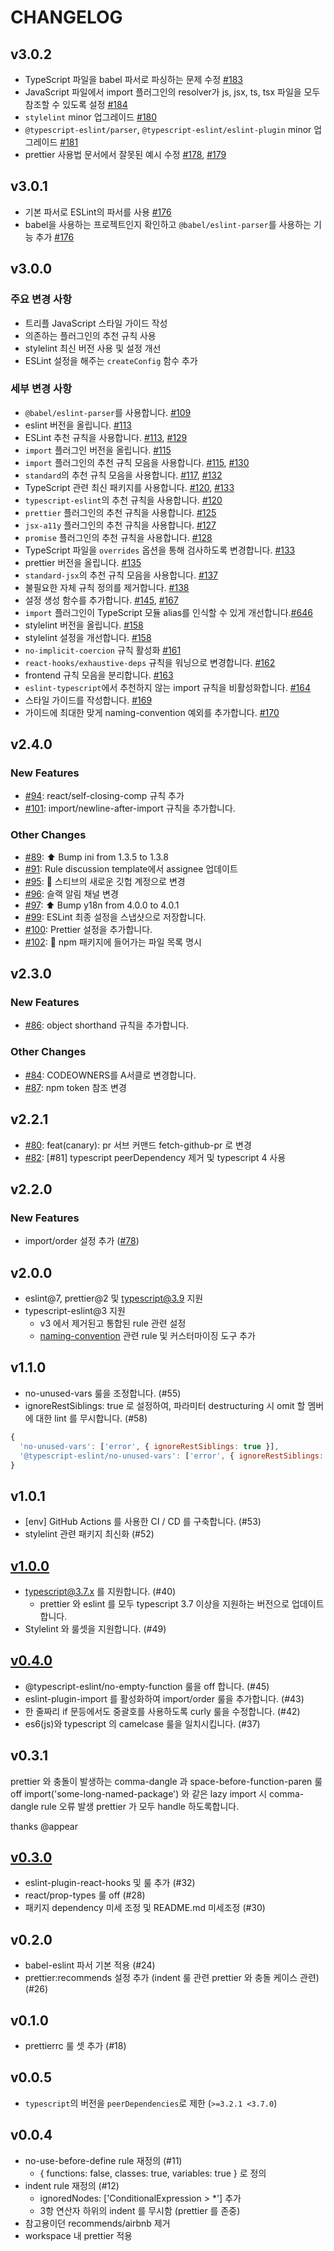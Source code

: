 # CHANGELOG

## v3.0.2

- TypeScript 파일을 babel 파서로 파싱하는 문제 수정 [#183](https://github.com/titicacadev/eslint-config-triple/pull/183)
- JavaScript 파일에서 import 플러그인의 resolver가 js, jsx, ts, tsx 파일을 모두 참조할 수 있도록 설정 [#184](https://github.com/titicacadev/eslint-config-triple/pull/184)
- `stylelint` minor 업그레이드 [#180](https://github.com/titicacadev/eslint-config-triple/pull/180)
- `@typescript-eslint/parser`, `@typescript-eslint/eslint-plugin` minor 업그레이드 [#181](https://github.com/titicacadev/eslint-config-triple/pull/181)
- prettier 사용법 문서에서 잘못된 예시 수정 [#178](https://github.com/titicacadev/eslint-config-triple/pull/178), [#179](https://github.com/titicacadev/eslint-config-triple/pull/179)

## v3.0.1

- 기본 파서로 ESLint의 파서를 사용 [#176](https://github.com/titicacadev/eslint-config-triple/pull/176)
- babel을 사용하는 프로젝트인지 확인하고 `@babel/eslint-parser`를 사용하는 기능 추가 [#176](https://github.com/titicacadev/eslint-config-triple/pull/176)

## v3.0.0

### 주요 변경 사항

- 트리플 JavaScript 스타일 가이드 작성
- 의존하는 플러그인의 추천 규칙 사용
- stylelint 최신 버전 사용 및 설정 개선
- ESLint 설정을 해주는 `createConfig` 함수 추가

### 세부 변경 사항

- `@babel/eslint-parser`를 사용합니다. [#109](https://github.com/titicacadev/eslint-config-triple/pull/109)
- eslint 버전을 올립니다. [#113](https://github.com/titicacadev/eslint-config-triple/pull/113)
- ESLint 추천 규칙을 사용합니다. [#113](https://github.com/titicacadev/eslint-config-triple/pull/113), [#129](https://github.com/titicacadev/eslint-config-triple/pull/129)
- `import` 플러그인 버전을 올립니다. [#115](https://github.com/titicacadev/eslint-config-triple/pull/115)
- `import` 플러그인의 추천 규칙 모음을 사용합니다. [#115](https://github.com/titicacadev/eslint-config-triple/pull/115), [#130](https://github.com/titicacadev/eslint-config-triple/pull/130)
- `standard`의 추천 규칙 모음을 사용합니다. [#117](https://github.com/titicacadev/eslint-config-triple/pull/117), [#132](https://github.com/titicacadev/eslint-config-triple/pull/132)
- TypeScript 관련 최신 패키지를 사용합니다. [#120](https://github.com/titicacadev/eslint-config-triple/pull/120), [#133](https://github.com/titicacadev/eslint-config-triple/pull/133)
- `typescript-eslint`의 추천 규칙을 사용합니다. [#120](https://github.com/titicacadev/eslint-config-triple/pull/120)
- `prettier` 플러그인의 추천 규칙을 사용합니다. [#125](https://github.com/titicacadev/eslint-config-triple/pull/125)
- `jsx-a11y` 플러그인의 추천 규칙을 사용합니다. [#127](https://github.com/titicacadev/eslint-config-triple/pull/127)
- `promise` 플러그인의 추천 규칙을 사용합니다. [#128](https://github.com/titicacadev/eslint-config-triple/pull/128)
- TypeScript 파일을 `overrides` 옵션을 통해 검사하도록 변경합니다. [#133](https://github.com/titicacadev/eslint-config-triple/pull/133)
- prettier 버전을 올립니다. [#135](https://github.com/titicacadev/eslint-config-triple/pull/135)
- `standard-jsx`의 추천 규칙 모음을 사용합니다. [#137](https://github.com/titicacadev/eslint-config-triple/pull/137)
- 불필요한 자체 규칙 정의를 제거합니다. [#138](https://github.com/titicacadev/eslint-config-triple/pull/138)
- 설정 생성 함수를 추가합니다. [#145](https://github.com/titicacadev/eslint-config-triple/pull/145), [#167](https://github.com/titicacadev/eslint-config-triple/pull/167)
- `import` 플러그인이 TypeScript 모듈 alias를 인식할 수 있게 개선합니다.[#646](https://github.com/titicacadev/eslint-config-triple/pull/146)
- stylelint 버전을 올립니다. [#158](https://github.com/titicacadev/eslint-config-triple/pull/158)
- stylelint 설정을 개선합니다. [#158](https://github.com/titicacadev/eslint-config-triple/pull/158)
- `no-implicit-coercion` 규칙 활성화 [#161](https://github.com/titicacadev/eslint-config-triple/pull/161)
- `react-hooks/exhaustive-deps` 규칙을 워닝으로 변경합니다. [#162](https://github.com/titicacadev/eslint-config-triple/pull/162)
- frontend 규칙 모음을 분리합니다. [#163](https://github.com/titicacadev/eslint-config-triple/pull/163)
- `eslint-typescript`에서 추천하지 않는 import 규칙을 비활성화합니다. [#164](https://github.com/titicacadev/eslint-config-triple/pull/164)
- 스타일 가이드를 작성합니다. [#169](https://github.com/titicacadev/eslint-config-triple/pull/169)
- 가이드에 최대한 맞게 naming-convention 예외를 추가합니다. [#170](https://github.com/titicacadev/eslint-config-triple/pull/170)

## v2.4.0

### New Features

- [#94](https://github.com/titicacadev/eslint-config-triple/pull/94): react/self-closing-comp 규칙 추가
- [#101](https://github.com/titicacadev/eslint-config-triple/pull/101): import/newline-after-import 규칙을 추가합니다.

### Other Changes

- [#89](https://github.com/titicacadev/eslint-config-triple/pull/89): ⬆️ Bump ini from 1.3.5 to 1.3.8
- [#91](https://github.com/titicacadev/eslint-config-triple/pull/91): Rule discussion template에서 assignee 업데이트
- [#95](https://github.com/titicacadev/eslint-config-triple/pull/95): 👥 스티브의 새로운 깃헙 계정으로 변경
- [#96](https://github.com/titicacadev/eslint-config-triple/pull/96): 슬랙 알림 채널 변경
- [#97](https://github.com/titicacadev/eslint-config-triple/pull/97): ⬆️ Bump y18n from 4.0.0 to 4.0.1
- [#99](https://github.com/titicacadev/eslint-config-triple/pull/99): ESLint 최종 설정을 스냅샷으로 저장합니다.
- [#100](https://github.com/titicacadev/eslint-config-triple/pull/100): Prettier 설정을 추가합니다.
- [#102](https://github.com/titicacadev/eslint-config-triple/pull/102): 🔧 npm 패키지에 들어가는 파일 목록 명시

## v2.3.0

### New Features

- [#86](https://github.com/titicacadev/eslint-config-triple/pull/86): object shorthand 규칙을 추가합니다.

### Other Changes

- [#84](https://github.com/titicacadev/eslint-config-triple/pull/84): CODEOWNERS를 A서클로 변경합니다.
- [#87](https://github.com/titicacadev/eslint-config-triple/pull/87): npm token 참조 변경

## v2.2.1

- [#80](https://github.com/titicacadev/eslint-config-triple/pull/80): feat(canary): pr 서브 커맨드 fetch-github-pr 로 변경
- [#82](https://github.com/titicacadev/eslint-config-triple/pull/82): [#81] typescript peerDependency 제거 및 typescript 4 사용

## v2.2.0

### New Features

- import/order 설정 추가 ([#78](https://github.com/titicacadev/eslint-config-triple/pull/78))

## v2.0.0

- eslint@7, prettier@2 및 typescript@3.9 지원
- typescript-eslint@3 지원
  - v3 에서 제거된고 통합된 rule 관련 설정
  - [naming-convention](https://github.com/typescript-eslint/typescript-eslint/blob/master/packages/eslint-plugin/docs/rules/naming-convention.md) 관련 rule 및 커스터마이징 도구 추가

## v1.1.0

- no-unused-vars 룰을 조정합니다. (#55)
- ignoreRestSiblings: true 로 설정하여, 파라미터 destructuring 시 omit 할 멤버에 대한 lint 를 무시합니다. (#58)

```js
{
  'no-unused-vars': ['error', { ignoreRestSiblings: true }],
  '@typescript-eslint/no-unused-vars': ['error', { ignoreRestSiblings: true }],
}
```

## v1.0.1

- [env] GitHub Actions 를 사용한 CI / CD 를 구축합니다. (#53)
- stylelint 관련 패키지 최신화 (#52)

## [v1.0.0](https://github.com/titicacadev/eslint-config-triple/milestone/4?closed=1)

- typescript@3.7.x 를 지원합니다. (#40)
  - prettier 와 eslint 를 모두 typescript 3.7 이상을 지원하는 버전으로 업데이트합니다.
- Stylelint 와 룰셋을 지원합니다. (#49)

## [v0.4.0](https://github.com/titicacadev/eslint-config-triple/issues?q=is%3Aissue+is%3Aclosed+milestone%3Av0.4.0)

- @typescript-eslint/no-empty-function 룰을 off 합니다. (#45)
- eslint-plugin-import 를 활성화하여 import/order 룰을 추가합니다. (#43)
- 한 줄짜리 if 문등에서도 중괄호를 사용하도록 curly 룰을 수정합니다. (#42)
- es6(js)와 typescript 의 camelcase 룰을 일치시킵니다. (#37)

## v0.3.1

prettier 와 충돌이 발생하는 comma-dangle 과 space-before-function-paren 룰 off
import('some-long-named-package') 와 같은 lazy import 시 comma-dangle rule 오류 발생
prettier 가 모두 handle 하도록합니다.

thanks @appear

## [v0.3.0](https://github.com/titicacadev/eslint-config-triple/milestone/2?closed=1)

- eslint-plugin-react-hooks 및 룰 추가 (#32)
- react/prop-types 룰 off (#28)
- 패키지 dependency 미세 조정 및 README.md 미세조정 (#30)

## v0.2.0

- babel-eslint 파서 기본 적용 (#24)
- prettier:recommends 설정 추가 (indent 룰 관련 prettier 와 충돌 케이스 관련) (#26)

## v0.1.0

- prettierrc 룰 셋 추가 (#18)

## v0.0.5

- `typescript`의 버전을 `peerDependencies`로 제한 (`>=3.2.1 <3.7.0`)

## v0.0.4

- no-use-before-define rule 재정의 (#11)
  - { functions: false, classes: true, variables: true } 로 정의
- indent rule 재정의 (#12)
  - ignoredNodes: ['ConditionalExpression > *'] 추가
  - 3항 연산자 하위의 indent 를 무시함 (prettier 를 존중)
- 참고용이던 recommends/airbnb 제거
- workspace 내 prettier 적용
